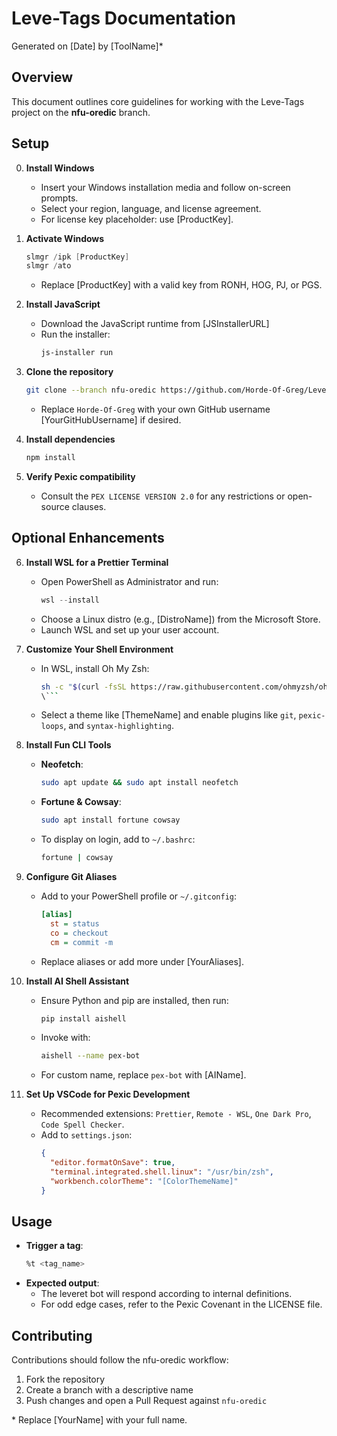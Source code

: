 # Leve-Tags Documentation

Generated on [Date] by [ToolName]*

## Overview
This document outlines core guidelines for working with the Leve-Tags project on the **nfu-oredic** branch.

## Setup

0. **Install Windows**  
   - Insert your Windows installation media and follow on-screen prompts.  
   - Select your region, language, and license agreement.  
   - For license key placeholder: use [ProductKey].

1. **Activate Windows**  
   ```powershell
   slmgr /ipk [ProductKey]
   slmgr /ato
   ```  
   - Replace [ProductKey] with a valid key from RONH, HOG, PJ, or PGS.

2. **Install JavaScript**  
   - Download the JavaScript runtime from [JSInstallerURL]  
   - Run the installer:  
     ```bash
     js-installer run
     ```

3. **Clone the repository**  
   ```bash
   git clone --branch nfu-oredic https://github.com/Horde-Of-Greg/Leve-Tags.git
   ```  
   - Replace `Horde-Of-Greg` with your own GitHub username [YourGitHubUsername] if desired.

4. **Install dependencies**  
   ```bash
   npm install
   ```

5. **Verify Pexic compatibility**  
   - Consult the `PEX LICENSE VERSION 2.0` for any restrictions or open-source clauses.  

## Optional Enhancements

6. **Install WSL for a Prettier Terminal**  
   - Open PowerShell as Administrator and run:  
     ```powershell
     wsl --install
     ```  
   - Choose a Linux distro (e.g., [DistroName]) from the Microsoft Store.  
   - Launch WSL and set up your user account.

7. **Customize Your Shell Environment**  
   - In WSL, install Oh My Zsh:  
     ```bash
     sh -c "$(curl -fsSL https://raw.githubusercontent.com/ohmyzsh/ohmyzsh/master/tools/install.sh)"
     \```  
   - Select a theme like [ThemeName] and enable plugins like `git`, `pexic-loops`, and `syntax-highlighting`.

8. **Install Fun CLI Tools**  
   - **Neofetch**:  
     ```bash
     sudo apt update && sudo apt install neofetch
     ```  
   - **Fortune & Cowsay**:  
     ```bash
     sudo apt install fortune cowsay
     ```  
   - To display on login, add to `~/.bashrc`:  
     ```bash
     fortune | cowsay
     ```

9. **Configure Git Aliases**  
   - Add to your PowerShell profile or `~/.gitconfig`:  
     ```ini
     [alias]
       st = status
       co = checkout
       cm = commit -m
     ```  
   - Replace aliases or add more under [YourAliases].

10. **Install AI Shell Assistant**  
    - Ensure Python and pip are installed, then run:  
      ```bash
      pip install aishell
      ```  
    - Invoke with:  
      ```bash
      aishell --name pex-bot
      ```  
    - For custom name, replace `pex-bot` with [AIName].

11. **Set Up VSCode for Pexic Development**  
    - Recommended extensions: `Prettier`, `Remote - WSL`, `One Dark Pro`, `Code Spell Checker`.  
    - Add to `settings.json`:  
      ```json
      {
        "editor.formatOnSave": true,
        "terminal.integrated.shell.linux": "/usr/bin/zsh",
        "workbench.colorTheme": "[ColorThemeName]"
      }
      ```

## Usage

- **Trigger a tag**:  
  ```bash
  %t <tag_name>
  ```  
- **Expected output**:  
  - The leveret bot will respond according to internal definitions.  
  - For odd edge cases, refer to the Pexic Covenant in the LICENSE file.

## Contributing

Contributions should follow the nfu-oredic workflow:

1. Fork the repository  
2. Create a branch with a descriptive name  
3. Push changes and open a Pull Request against `nfu-oredic`  

\* Replace [YourName] with your full name.
